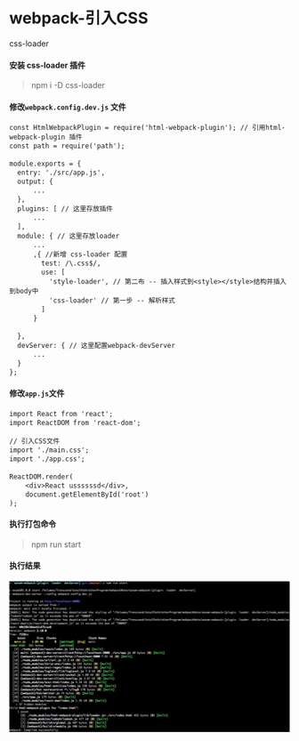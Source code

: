 # webpack-引入CSS

css-loader

#### 安装 css-loader 插件
> npm i -D css-loader 

#### 修改`webpack.config.dev.js` 文件

    const HtmlWebpackPlugin = require('html-webpack-plugin'); // 引用html-webpack-plugin 插件
    const path = require('path');

    module.exports = {
      entry: './src/app.js',
      output: {
          ...
      },
      plugins: [ // 这里存放插件
          ...
      ],
      module: { // 这里存放loader
          ...
          ,{ //新增 css-loader 配置
            test: /\.css$/,
            use: [
              'style-loader', // 第二布 -- 插入样式到<style></style>结构并插入到body中
              'css-loader' // 第一步 -- 解析样式
            ]
          }

      },
      devServer: { // 这里配置webpack-devServer
          ...
      }
    };

#### 修改`app.js`文件

    import React from 'react';
    import ReactDOM from 'react-dom';

    // 引入CSS文件
    import './main.css';
    import './app.css';

    ReactDOM.render(
        <div>React ussssssd</div>,
        document.getElementById('root')
    );


#### 执行打包命令

> npm run start

#### 执行结果
![](./images/Jietu20180121-224833.jpg)
